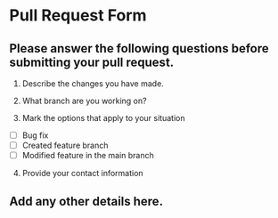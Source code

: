# Pull Request Form

## Please answer the following questions before submitting your pull request.

1. Describe the changes you have made.

2. What branch are you working on?

3. Mark the options that apply to your situation 

- [ ] Bug fix 
- [ ] Created feature branch
- [ ] Modified feature in the main branch 

4. Provide your contact information 

## Add any other details here. 
>


